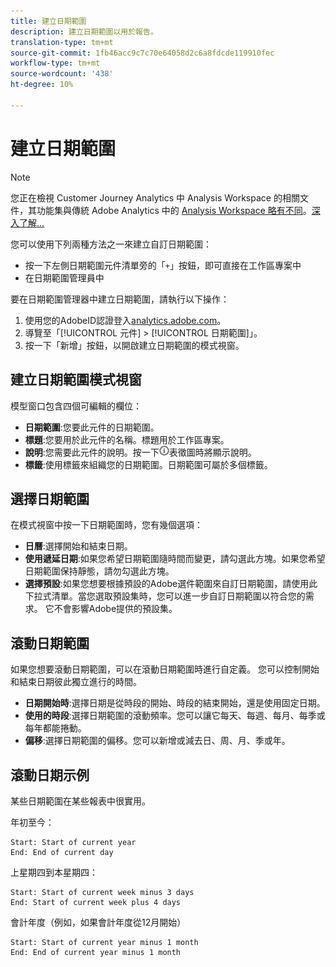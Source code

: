 ```yaml
---
title: 建立日期範圍
description: 建立日期範圍以用於報告。
translation-type: tm+mt
source-git-commit: 1fb46acc9c7c70e64058d2c6a8fdcde119910fec
workflow-type: tm+mt
source-wordcount: '438'
ht-degree: 10%

---
```



# 建立日期範圍

>[!NOTE]
>
>您正在檢視 Customer Journey Analytics 中 Analysis Workspace 的相關文件，其功能集與傳統 Adobe Analytics 中的 [Analysis Workspace 略有不同](https://docs.adobe.com/content/help/zh-Hant/analytics/analyze/analysis-workspace/home.html)。[深入了解...](/help/getting-started/cja-aa.md)

您可以使用下列兩種方法之一來建立自訂日期範圍：

* 按一下左側日期範圍元件清單旁的「`+`」按鈕，即可直接在工作區專案中
* 在日期範圍管理員中

要在日期範圍管理器中建立日期範圍，請執行以下操作：

1. 使用您的AdobeID認證登入[analytics.adobe.com](https://analytics.adobe.com)。
1. 導覽至「[!UICONTROL 元件] > [!UICONTROL 日期範圍]」。
1. 按一下「新增」按鈕，以開啟建立日期範圍的模式視窗。

## 建立日期範圍模式視窗

模型窗口包含四個可編輯的欄位：

* **日期範圍**:您要此元件的日期範圍。
* **標題**:您要用於此元件的名稱。標題用於工作區專案。
* **說明**:您需要此元件的說明。按一下![i](../assets/i.png)表徵圖時將顯示說明。
* **標籤**:使用標籤來組織您的日期範圍。日期範圍可屬於多個標籤。

## 選擇日期範圍

在模式視窗中按一下日期範圍時，您有幾個選項：

* **日曆**:選擇開始和結束日期。
* **使用遞延日期**:如果您希望日期範圍隨時間而變更，請勾選此方塊。如果您希望日期範圍保持靜態，請勿勾選此方塊。
* **選擇預設**:如果您想要根據預設的Adobe選件範圍來自訂日期範圍，請使用此下拉式清單。當您選取預設集時，您可以進一步自訂日期範圍以符合您的需求。 它不會影響Adobe提供的預設集。

## 滾動日期範圍

如果您想要滾動日期範圍，可以在滾動日期範圍時進行自定義。 您可以控制開始和結束日期彼此獨立進行的時間。

* **日期開始時**:選擇日期是從時段的開始、時段的結束開始，還是使用固定日期。
* **使用的時段**:選擇日期範圍的滾動頻率。您可以讓它每天、每週、每月、每季或每年都能捲動。
* **偏移**:選擇日期範圍的偏移。您可以新增或減去日、周、月、季或年。

## 滾動日期示例

某些日期範圍在某些報表中很實用。

年初至今：

```text
Start: Start of current year
End: End of current day
```

上星期四到本星期四：

```text
Start: Start of current week minus 3 days
End: Start of current week plus 4 days
```

會計年度（例如，如果會計年度從12月開始）

```text
Start: Start of current year minus 1 month
End: End of current year minus 1 month
```
